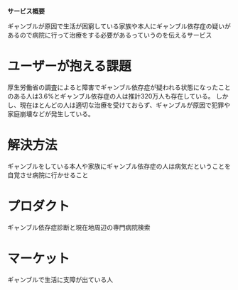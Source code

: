 **サービス概要**
 <p>ギャンブルが原因で生活が困窮している家族や本人にギャンブル依存症の疑いがあるので病院に行って治療をする必要があるっていうのを伝えるサービス</p>

<h1>ユーザーが抱える課題</h1>
<p>厚生労働省の調査によると障害でギャンブル依存症が疑われる状態になったことのある人は3.6%とギャンブル依存症の人は推計320万人も存在している。
しかし、現在ほとんどの人は適切な治療を受けておらず、ギャンブルが原因で犯罪や家庭崩壊などが発生している。</p>

<h1>解決方法</h1>
 <p>ギャンブルをしている本人や家族にギャンブル依存症の人は病気だということを自覚させ病院に行かせること</p>

<h1>プロダクト</h1>
<p>ギャンブル依存症診断と現在地周辺の専門病院検索</p>

<h1>マーケット</h1>
<p>ギャンブルで生活に支障が出ている人</p>
